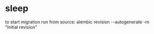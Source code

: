 # sleep
to start migration run from source: 
  alembic revision --autogenerate -m "Initial revision"
